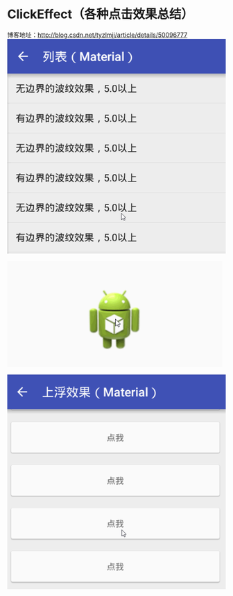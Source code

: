 # ClickEffect（各种点击效果总结）
博客地址：http://blog.csdn.net/tyzlmjj/article/details/50096777
![ClickEffect](https://github.com/tyzlmjj/IMAGES/blob/master/ClickEffect/ListB.gif?raw=true)

![ClickEffect](https://github.com/tyzlmjj/IMAGES/blob/master/ClickEffect/ImageViewClick.gif?raw=true)

![ClickEffect](https://github.com/tyzlmjj/IMAGES/blob/master/ClickEffect/StateListAnim.gif?raw=true)